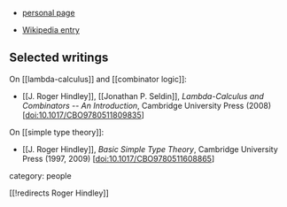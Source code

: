 
* [personal page](http://www.users.waitrose.com/~hindley/)

* [Wikipedia entry](https://en.wikipedia.org/wiki/J._Roger_Hindley)

## Selected writings

On [[lambda-calculus]] and [[combinator logic]]:

* [[J. Roger Hindley]], [[Jonathan P. Seldin]], *Lambda-Calculus and Combinators -- An Introduction*, Cambridge University Press (2008) &lbrack;[doi:10.1017/CBO9780511809835](https://doi.org/10.1017/CBO9780511809835)&rbrack;


On [[simple type theory]]:

* [[J. Roger Hindley]], *Basic Simple Type Theory*, Cambridge University Press (1997, 2009) &lbrack;[doi:10.1017/CBO9780511608865](https://doi.org/10.1017/CBO9780511608865)&rbrack;

category: people

[[!redirects Roger Hindley]]